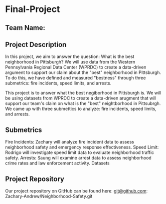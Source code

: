 # Final-Project

## Team Name:

## Project Description
In this project, we aim to answer the question: What is the best neighborhood in Pittsburgh? We will use data from the Western Pennsylvania Regional Data Center (WPRDC) to create a data-driven argument to support our claim about the "best" neighborhood in Pittsburgh. To do this, we have defined and measured "bestness" through three submetrics: fire incidents, speed limits, and arrests.

This project is to answer what the best negiborhood in Pittsburgh is. We will be using datasets from WPRDC to create a data-driven arugment that will support our team's claim on what is the "best" neightborhood in Pittsubrgh. We came up with three submettics to analyze: fire incidents, speed limits, and arrests. 

## Submetrics
Fire Incidents: Zachary will analyze fire incident data to assess neighborhood safety and emergency response effectiveness.
Speed Limit: Rodrigo will investigate speed limit data to evaluate neighborhood traffic safety.
Arrests: Saung will examine arrest data to assess neighborhood crime rates and law enforcement activity.
Datasets

## Project Repository
Our project repository on GitHub can be found here: git@github.com: Zachary-Andrew/Neighborhood-Safety.git
